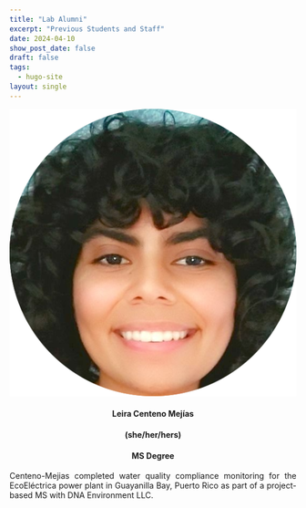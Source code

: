 ```yaml
---
title: "Lab Alumni"
excerpt: "Previous Students and Staff"
date: 2024-04-10
show_post_date: false
draft: false
tags:
  - hugo-site
layout: single
---
```


<div style="text-align: center;">
<img src="LeiraCentenoMejias.png" width="600">

#### Leira Centeno Mejías
#### (she/her/hers)
#### MS Degree
</div>

<div style="text-align: justify;">

Centeno-Mejias completed water quality compliance monitoring for the EcoEléctrica power plant in Guayanilla Bay, Puerto Rico as part of a project-based MS with DNA Environment LLC. 

</div>